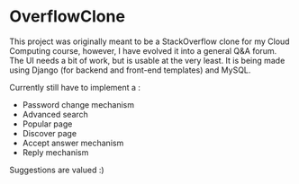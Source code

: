 # OverflowClone
This project was originally meant to be a StackOverflow clone for my Cloud Computing course, however, I have evolved it into a general Q&A forum. The UI needs a bit of work, but is usable at the very least. It is being made using Django (for backend and front-end templates) and MySQL.  

Currently still have to implement a :
* Password change mechanism
* Advanced search 
* Popular page
* Discover page 
* Accept answer mechanism 
* Reply mechanism 

Suggestions are valued :)
